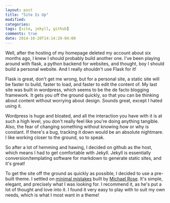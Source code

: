 ```yaml
---
layout: post
title: "Site Is Up"
modified: 
categories: 
tags: [site, jekyll, github]
comments: true
date: 2014-10-20T14:14:29-04:00
---
```


Well, after the hosting of my homepage deleted my account about six months ago, I knew I should probably build another one.  I've been playing around with flask, a python backend for websites, and thought, boy I should build a personal website.  And I really shouldn't use Flask for it!


Flask is great, don't get me wrong, but for a personal site, a static site will be faster to build, faster to load, and faster to edit the content of.  My last site was built in wordpress, which seems to be the de facto blogging framework.  It gets you off the ground quickly, so that you can be thinking about content without worrying about design.  Sounds great, except I hated using it.  

Wordpress is huge and bloated, and all the interaction you have with it is at such a high level, you don't really feel like you're doing anything tangible.  Also, the fear of changing something without knowing how or why is constant.  If there's a bug, tracking it down would be an absolute nightmare.  I like working closer to the ground, so to speak.

So after a lot of hemming and hawing, I decided on github as the host, which means I had to get comfortable with Jekyll.  Jekyll is essentially conversion/templating software for markdown to generate static sites, and it's great!

To get the site off the ground as quickly as possible, I decided to use a pre-built theme.  I settled on [minimal mistakes](https://github.com/mmistakes/minimal-mistakes) built by [Michael Rose](https://mademistakes.com/).  It's simple, elegant, and precisely what I was looking for.  I recommend it, as he's put a lot of thought and love into it.  I found it very easy to play with to suit my own needs, which is what I most want in a theme!